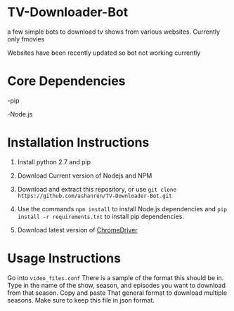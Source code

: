 # TV-Downloader-Bot
a few simple bots to download tv shows from various websites. Currently only fmovies

Websites have been recently updated so bot not working currently
# Core Dependencies
-pip

-Node.js

# Installation Instructions

1. Install python 2.7 and pip

2. Download Current version of Nodejs and NPM

3. Download and extract this repository, or use `git clone https://github.com/ashanren/TV-Downloader-Bot.git`

4. Use the commands `npm install` to install Node.js dependencies and `pip install -r requirements.txt` to install pip dependencies.

5. Download latest version of [ChromeDriver](https://sites.google.com/a/chromium.org/chromedriver/ "ChromeDriver Website") 

# Usage Instructions

Go into `video_files.conf` There is a sample of the format this should be in. Type in the name of the show, season, and episodes you want to download from that season. Copy and paste That general format to download multiple seasons. Make sure to keep this file in json format. 

